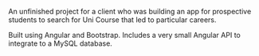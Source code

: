 An unfinished project for a client who was building an app for prospective students to search for Uni Course that led to particular careers.

Built using Angular and Bootstrap. Includes a very small Angular API to integrate to a MySQL database.